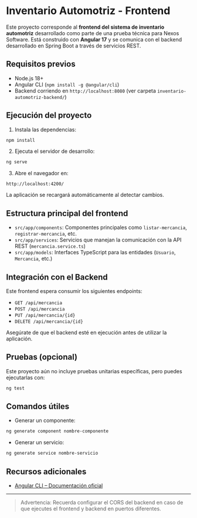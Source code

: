 # Inventario Automotriz - Frontend

Este proyecto corresponde al **frontend del sistema de inventario automotriz** desarrollado como parte de una prueba técnica para Nexos Software. Está construido con **Angular 17** y se comunica con el backend desarrollado en Spring Boot a través de servicios REST.

## Requisitos previos

* Node.js 18+
* Angular CLI (`npm install -g @angular/cli`)
* Backend corriendo en `http://localhost:8080` (ver carpeta `inventario-automotriz-backend/`)

## Ejecución del proyecto

1. Instala las dependencias:

```bash
npm install
```

2. Ejecuta el servidor de desarrollo:

```bash
ng serve
```

3. Abre el navegador en:

```
http://localhost:4200/
```

La aplicación se recargará automáticamente al detectar cambios.

## Estructura principal del frontend

* `src/app/components`: Componentes principales como `listar-mercancia`, `registrar-mercancia`, etc.
* `src/app/services`: Servicios que manejan la comunicación con la API REST (`mercancia.service.ts`)
* `src/app/models`: Interfaces TypeScript para las entidades (`Usuario`, `Mercancia`, etc.)

## Integración con el Backend

Este frontend espera consumir los siguientes endpoints:

* `GET /api/mercancia`
* `POST /api/mercancia`
* `PUT /api/mercancia/{id}`
* `DELETE /api/mercancia/{id}`

Asegúrate de que el backend esté en ejecución antes de utilizar la aplicación.

## Pruebas (opcional)

Este proyecto aún no incluye pruebas unitarias específicas, pero puedes ejecutarlas con:

```bash
ng test
```

## Comandos útiles

* Generar un componente:

```bash
ng generate component nombre-componente
```

* Generar un servicio:

```bash
ng generate service nombre-servicio
```

## Recursos adicionales

* [Angular CLI – Documentación oficial](https://angular.dev/tools/cli)

---

> Advertencia: Recuerda configurar el CORS del backend en caso de que ejecutes el frontend y backend en puertos diferentes.
